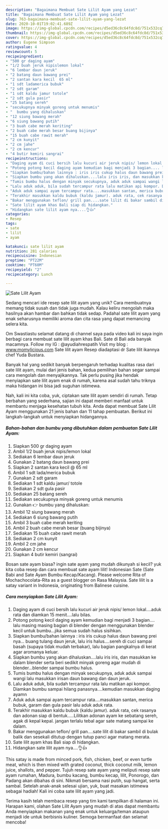 ```yaml
---
description: "Bagaimana Membuat Sate Lilit Ayam yang Lezat"
title: "Bagaimana Membuat Sate Lilit Ayam yang Lezat"
slug: 763-bagaimana-membuat-sate-lilit-ayam-yang-lezat
date: 2020-10-01T19:02:41.689Z
image: https://img-global.cpcdn.com/recipes/d5ed36c8c64fdc8d/751x532cq70/sate-lilit-ayam-foto-resep-utama.jpg
thumbnail: https://img-global.cpcdn.com/recipes/d5ed36c8c64fdc8d/751x532cq70/sate-lilit-ayam-foto-resep-utama.jpg
cover: https://img-global.cpcdn.com/recipes/d5ed36c8c64fdc8d/751x532cq70/sate-lilit-ayam-foto-resep-utama.jpg
author: Eugene Simpson
ratingvalue: 4
reviewcount: 5
recipeingredient:
- "500 gr daging ayam"
- "1/2 buah jeruk nipislemon lokal"
- "6 lembar daun jeruk"
- "2 batang daun bawang prei"
- "2 santan kara kecil  65 ml"
- "1 sdt ladamerica bubuk"
- "2 sdt garam"
- "1 sdt kaldu jamur totole"
- "2 sdt gula pasir"
- "25 batang sereh"
- "secukupnya minyak goreng untuk menumis"
- "  bumbu yang dihaluskan"
- "12 siung bawang merah"
- "6 siung bawang putih"
- "3 buah cabe merah keriting"
- "2 buah cabe merah besar buang bijinya"
- "15 buah cabe rawit merah"
- "2 cm kunyit"
- "2 cm jahe"
- "2 cm kencur"
- "4 butir kemiri sangrai"
recipeinstructions:
- "Daging ayam di cuci bersih lalu kucuri air jeruk nipis/ lemon lokal....aduk rata dan diamkan 15 menit....lalu bilas."
- "Potong potong kecil daging ayam kemudian bagi menjadi 3 bagian.... lalu masing masing bagian di blender dengan menggunakan blender kecil untuk bumbu...jika semua sudah halus sisihkan."
- "Siapkan bumbu/bahan lainnya : iris iris cukup halus daun bawang prei nya... buang tulang daun jeruk, lalu iris halus....sereh di cuci sampai basah (supaya tidak mudah terbakar), lalu bagian pangkalnya di kerat agar aromanya keluar."
- "Siapkan bumbu yang akan dihaluskan....lalu iris iris, dan masukkan ke dalam blender serta beri sedikit minyak goreng agar mudah di blender...blender sampai bumbu halus."
- "Tumis bumbu halus dengan minyak secukupnya, aduk aduk sampai wangi lalu masukkan irisan daun bawang dan daun jeruk."
- "Lalu aduk aduk, bila sudah tercampur rata lalu matikan api kompor. Diamkan bumbu sampai hilang panasnya....kemudian masukkan daging ayamn"
- "Aduk aduk sampai ayam tercampur rata....masukkan santan, merica bubuk, garam dan gula pasir lalu aduk aduk rata."
- "Terakhir masukkan kaldu bubuk (kaldu jamur). aduk rata, cek rasanya dan adonan siap di bentuk.....Lilitkan adonan ayam ke sebatang sereh, agak di kepal kepal. jangan terlalu tebal agar sate matang sampai ke dalam."
- "Bakar menggunakan teflon/ grill pan....sate lilit di bakar sambil di bulak balik dan sesekali ditutup dengan tutup panci agar matang merata."
- "Sate lilit ayam khas Bali siap di hidangkan."
- "Hidangkan sate lilit ayam nya....👌👍"
categories:
- Resep
tags:
- sate
- lilit
- ayam

katakunci: sate lilit ayam 
nutrition: 281 calories
recipecuisine: Indonesian
preptime: "PT22M"
cooktime: "PT60M"
recipeyield: "2"
recipecategory: Lunch

---
```



![Sate Lilit Ayam](https://img-global.cpcdn.com/recipes/d5ed36c8c64fdc8d/751x532cq70/sate-lilit-ayam-foto-resep-utama.jpg)

Sedang mencari ide resep sate lilit ayam yang unik? Cara membuatnya memang tidak susah dan tidak juga mudah. Kalau keliru mengolah maka hasilnya akan hambar dan bahkan tidak sedap. Padahal sate lilit ayam yang enak seharusnya memiliki aroma dan cita rasa yang dapat memancing selera kita.

Om Swastiastu selamat datang di channel saya pada video kali ini saya ingin berbagi cara membuat sate lilit ayam khas Bali. Sate di Bali ada banyak macamnya. Follow my IG : @ayudiahrespatih Visit my blog : www.momylicious.com Sate lilit ayam Resep diadaptasi dr Sate lilit ikannya chef Yuda Bustara.

Banyak hal yang sedikit banyak berpengaruh terhadap kualitas rasa dari sate lilit ayam, mulai dari jenis bahan, kedua pemilihan bahan segar sampai cara mengolah dan menyajikannya. Tak perlu pusing jika hendak menyiapkan sate lilit ayam enak di rumah, karena asal sudah tahu triknya maka hidangan ini bisa jadi suguhan istimewa.


Nah, kali ini kita coba, yuk, ciptakan sate lilit ayam sendiri di rumah. Tetap berbahan yang sederhana, sajian ini dapat memberi manfaat untuk membantu menjaga kesehatan tubuh kita. Anda dapat membuat Sate Lilit Ayam menggunakan 21 jenis bahan dan 11 tahap pembuatan. Berikut ini langkah-langkah untuk menyiapkan hidangannya.

<!--inarticleads1-->

##### Bahan-bahan dan bumbu yang dibutuhkan dalam pembuatan Sate Lilit Ayam:

1. Siapkan 500 gr daging ayam
1. Ambil 1/2 buah jeruk nipis/lemon lokal
1. Sediakan 6 lembar daun jeruk
1. Gunakan 2 batang daun bawang prei
1. Siapkan 2 santan kara kecil @ 65 ml
1. Ambil 1 sdt lada/merica bubuk
1. Gunakan 2 sdt garam
1. Sediakan 1 sdt kaldu jamur/ totole
1. Sediakan 2 sdt gula pasir
1. Sediakan 25 batang sereh
1. Sediakan secukupnya minyak goreng untuk menumis
1. Gunakan  👉 bumbu yang dihaluskan:
1. Ambil 12 siung bawang merah
1. Sediakan 6 siung bawang putih
1. Ambil 3 buah cabe merah keriting
1. Ambil 2 buah cabe merah besar (buang bijinya)
1. Sediakan 15 buah cabe rawit merah
1. Sediakan 2 cm kunyit
1. Ambil 2 cm jahe
1. Gunakan 2 cm kencur
1. Siapkan 4 butir kemiri (sangrai)


Bosan sate ayam biasa? ingin sate ayam yang mudah dikunyah si kecil? yuk kita coba resep dan cara membuat sate ayam lilit! Indonesian Sate (Sate Babi and Sate Ayam Bumbu Kecap/Kacang). Please welcome Rita of Mochachocolata-Rita as a guest blogger on Rasa Malaysia. Sate lilit is a satay variant in Indonesia, originating from Balinese cuisine. 

<!--inarticleads2-->

##### Cara menyiapkan Sate Lilit Ayam:

1. Daging ayam di cuci bersih lalu kucuri air jeruk nipis/ lemon lokal....aduk rata dan diamkan 15 menit....lalu bilas.
1. Potong potong kecil daging ayam kemudian bagi menjadi 3 bagian.... lalu masing masing bagian di blender dengan menggunakan blender kecil untuk bumbu...jika semua sudah halus sisihkan.
1. Siapkan bumbu/bahan lainnya : iris iris cukup halus daun bawang prei nya... buang tulang daun jeruk, lalu iris halus....sereh di cuci sampai basah (supaya tidak mudah terbakar), lalu bagian pangkalnya di kerat agar aromanya keluar.
1. Siapkan bumbu yang akan dihaluskan....lalu iris iris, dan masukkan ke dalam blender serta beri sedikit minyak goreng agar mudah di blender...blender sampai bumbu halus.
1. Tumis bumbu halus dengan minyak secukupnya, aduk aduk sampai wangi lalu masukkan irisan daun bawang dan daun jeruk.
1. Lalu aduk aduk, bila sudah tercampur rata lalu matikan api kompor. Diamkan bumbu sampai hilang panasnya....kemudian masukkan daging ayamn
1. Aduk aduk sampai ayam tercampur rata....masukkan santan, merica bubuk, garam dan gula pasir lalu aduk aduk rata.
1. Terakhir masukkan kaldu bubuk (kaldu jamur). aduk rata, cek rasanya dan adonan siap di bentuk.....Lilitkan adonan ayam ke sebatang sereh, agak di kepal kepal. jangan terlalu tebal agar sate matang sampai ke dalam.
1. Bakar menggunakan teflon/ grill pan....sate lilit di bakar sambil di bulak balik dan sesekali ditutup dengan tutup panci agar matang merata.
1. Sate lilit ayam khas Bali siap di hidangkan.
1. Hidangkan sate lilit ayam nya....👌👍


This satay is made from minced pork, fish, chicken, beef, or even turtle meat, which is then mixed with grated coconut, thick coconut milk, lemon juice, shallots, and pepper. Tujuh resep sate ayam yang meliputi resep sate ayam rumahan, Madura, bumbu kacang, bumbu kecap, lilit, Ponorogo, dan Padang akan dibahas di sini. Nikmati bersama nasi putih, sup hangat, serta sambal. Setelah anak-anak selesai ujian, yuk, buat masakan istimewa sebagai hadiah! Kali ini coba sate lilit ayam yang jadi. 

Terima kasih telah membaca resep yang tim kami tampilkan di halaman ini. Harapan kami, olahan Sate Lilit Ayam yang mudah di atas dapat membantu Anda menyiapkan makanan yang enak untuk keluarga/teman ataupun menjadi ide untuk berbisnis kuliner. Semoga bermanfaat dan selamat mencoba!
